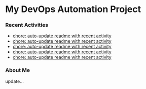 # My DevOps Automation Project

### Recent Activities
<!-- activity:START -->
- [chore: auto-update readme with recent activity](https://github.com/kaigiii/mybowling-app/commit/de002b25bfc951e4a9c278f2816015add9a29b76)
- [chore: auto-update readme with recent activity](https://github.com/kaigiii/mybowling-app/commit/0cc66af93bad81da73595dd8f70e2676d010c560)
- [chore: auto-update readme with recent activity](https://github.com/kaigiii/mybowling-app/commit/85b15844857c635642ce7d8e8b5703eafe1f8b1c)
- [chore: auto-update readme with recent activity](https://github.com/kaigiii/mybowling-app/commit/5db14c168a83e0aada0276fcd2e928deaef17308)
- [chore: auto-update readme with recent activity](https://github.com/kaigiii/mybowling-app/commit/c9e5da1ccbf17d7e5f786e93ecaa927b671f4699)
<!-- activity:END -->

### About Me
<!-- MYLINKS:START -->
<!-- MYLINKS:END -->

update...
